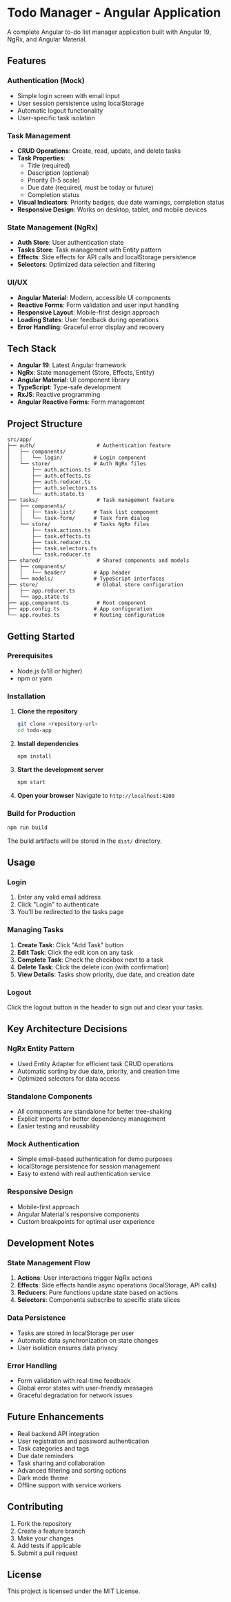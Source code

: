 # Todo Manager - Angular Application

A complete Angular to-do list manager application built with Angular 19, NgRx, and Angular Material.

## Features

### Authentication (Mock)

- Simple login screen with email input
- User session persistence using localStorage
- Automatic logout functionality
- User-specific task isolation

### Task Management

- **CRUD Operations**: Create, read, update, and delete tasks
- **Task Properties**:
  - Title (required)
  - Description (optional)
  - Priority (1-5 scale)
  - Due date (required, must be today or future)
  - Completion status
- **Visual Indicators**: Priority badges, due date warnings, completion status
- **Responsive Design**: Works on desktop, tablet, and mobile devices

### State Management (NgRx)

- **Auth Store**: User authentication state
- **Tasks Store**: Task management with Entity pattern
- **Effects**: Side effects for API calls and localStorage persistence
- **Selectors**: Optimized data selection and filtering

### UI/UX

- **Angular Material**: Modern, accessible UI components
- **Reactive Forms**: Form validation and user input handling
- **Responsive Layout**: Mobile-first design approach
- **Loading States**: User feedback during operations
- **Error Handling**: Graceful error display and recovery

## Tech Stack

- **Angular 19**: Latest Angular framework
- **NgRx**: State management (Store, Effects, Entity)
- **Angular Material**: UI component library
- **TypeScript**: Type-safe development
- **RxJS**: Reactive programming
- **Angular Reactive Forms**: Form management

## Project Structure

```
src/app/
├── auth/                    # Authentication feature
│   ├── components/
│   │   └── login/          # Login component
│   └── store/              # Auth NgRx files
│       ├── auth.actions.ts
│       ├── auth.effects.ts
│       ├── auth.reducer.ts
│       ├── auth.selectors.ts
│       └── auth.state.ts
├── tasks/                   # Task management feature
│   ├── components/
│   │   ├── task-list/      # Task list component
│   │   └── task-form/      # Task form dialog
│   └── store/              # Tasks NgRx files
│       ├── task.actions.ts
│       ├── task.effects.ts
│       ├── task.reducer.ts
│       ├── task.selectors.ts
│       └── task.reducer.ts
├── shared/                  # Shared components and models
│   ├── components/
│   │   └── header/         # App header
│   └── models/             # TypeScript interfaces
├── store/                   # Global store configuration
│   ├── app.reducer.ts
│   └── app.state.ts
├── app.component.ts         # Root component
├── app.config.ts           # App configuration
└── app.routes.ts           # Routing configuration
```

## Getting Started

### Prerequisites

- Node.js (v18 or higher)
- npm or yarn

### Installation

1. **Clone the repository**

   ```bash
   git clone <repository-url>
   cd todo-app
   ```

2. **Install dependencies**

   ```bash
   npm install
   ```

3. **Start the development server**

   ```bash
   npm start
   ```

4. **Open your browser**
   Navigate to `http://localhost:4200`

### Build for Production

```bash
npm run build
```

The build artifacts will be stored in the `dist/` directory.

## Usage

### Login

1. Enter any valid email address
2. Click "Login" to authenticate
3. You'll be redirected to the tasks page

### Managing Tasks

1. **Create Task**: Click "Add Task" button
2. **Edit Task**: Click the edit icon on any task
3. **Complete Task**: Check the checkbox next to a task
4. **Delete Task**: Click the delete icon (with confirmation)
5. **View Details**: Tasks show priority, due date, and creation date

### Logout

Click the logout button in the header to sign out and clear your tasks.

## Key Architecture Decisions

### NgRx Entity Pattern

- Used Entity Adapter for efficient task CRUD operations
- Automatic sorting by due date, priority, and creation time
- Optimized selectors for data access

### Standalone Components

- All components are standalone for better tree-shaking
- Explicit imports for better dependency management
- Easier testing and reusability

### Mock Authentication

- Simple email-based authentication for demo purposes
- localStorage persistence for session management
- Easy to extend with real authentication service

### Responsive Design

- Mobile-first approach
- Angular Material's responsive components
- Custom breakpoints for optimal user experience

## Development Notes

### State Management Flow

1. **Actions**: User interactions trigger NgRx actions
2. **Effects**: Side effects handle async operations (localStorage, API calls)
3. **Reducers**: Pure functions update state based on actions
4. **Selectors**: Components subscribe to specific state slices

### Data Persistence

- Tasks are stored in localStorage per user
- Automatic data synchronization on state changes
- User isolation ensures data privacy

### Error Handling

- Form validation with real-time feedback
- Global error states with user-friendly messages
- Graceful degradation for network issues

## Future Enhancements

- Real backend API integration
- User registration and password authentication
- Task categories and tags
- Due date reminders
- Task sharing and collaboration
- Advanced filtering and sorting options
- Dark mode theme
- Offline support with service workers

## Contributing

1. Fork the repository
2. Create a feature branch
3. Make your changes
4. Add tests if applicable
5. Submit a pull request

## License

This project is licensed under the MIT License.
